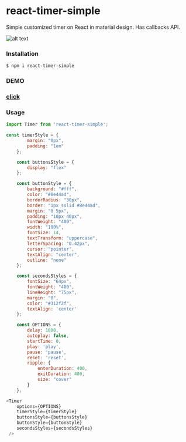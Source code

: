 # react-timer-simple

Simple customized timer on React in material design. Has callbacks API.

![alt text](https://coolswood.github.io/npm/react-timer-simple/image.gif)

### Installation

```sh
$ npm i react-timer-simple
```

### DEMO

### [click](https://coolswood.github.io/projects/error-jurnal)

### Usage

```javascript
import Timer from 'react-timer-simple';

const timerStyle = {
        margin: "0px",
        padding: "1em"
    };

    const buttonsStyle = {
        display: "flex"
    };

    const buttonStyle = {
        background: "#fff",
        color: "#8e44ad",
        borderRadius: "30px",
        border: "1px solid #8e44ad",
        margin: "0 5px",
        padding: "10px 40px",
        fontWeight: "400",
        width: "100%",
        fontSize: 14,
        textTransform: "uppercase",
        letterSpacing: "0.42px",
        cursor: "pointer",
        textAlign: "center",
        outline: "none"
    };

    const secondsStyles = {
        fontSize: "64px",
        fontWeight: "400",
        lineHeight: "75px",
        margin: "0",
        color: "#312f2f",
        textAlign: 'center'
    };

    const OPTIONS = {
        delay: 1000,
        autoplay: false,
        startTime: 0,
        play: 'play',
        pause: 'pause',
        reset: 'reset',
        ripple: {
            enterDuration: 400,
            exitDuration: 400,
            size: "cover"
        }
    };

<Timer
    options={OPTIONS}
    timerStyle={timerStyle}
    buttonsStyle={buttonsStyle}
    buttonStyle={buttonStyle}
    secondsStyles={secondsStyles}
 />
```
